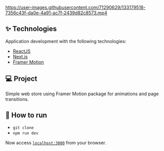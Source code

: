 https://user-images.githubusercontent.com/71290629/133179518-7356c43f-da0e-4a91-ac7f-2439d82c8573.mp4


## ✨ Technologies

Application development with the following technologies:

- [ReactJS](https://reactjs.org)
- [Next.js](https://nextjs.org)
- [Framer Motion](https://www.framer.com/motion/)

## 💻 Project

Simple web store using Framer Motion package for animations and page transitions.

## 🚀 How to run

- `git clone `
- `npm run dev`

Now access [`localhost:3000`](http://localhost:3000) from your browser.
